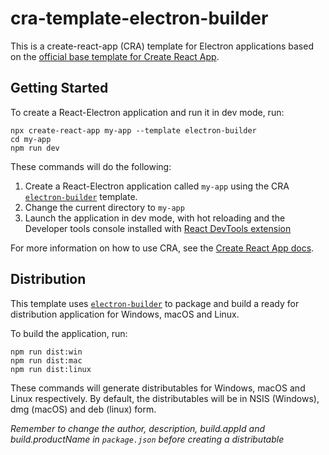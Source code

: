 # cra-template-electron-builder

This is a create-react-app (CRA) template for Electron applications based on the [official base template for Create React App](https://github.com/facebook/create-react-app/tree/master/packages/cra-template).

## Getting Started

To create a React-Electron application and run it in dev mode, run:

```
npx create-react-app my-app --template electron-builder
cd my-app
npm run dev
```

These commands will do the following:

1. Create a React-Electron application called `my-app` using the CRA [`electron-builder`](https://www.npmjs.com/package/cra-template-electron-builder) template.
2. Change the current directory to `my-app`
3. Launch the application in dev mode, with hot reloading and the Developer tools console installed with [React DevTools extension](https://github.com/facebook/react/tree/master/packages/react-devtools-extensions)

For more information on how to use CRA, see the [Create React App docs](https://reactjs.org/docs/create-a-new-react-app.html#create-react-app).

## Distribution

This template uses [`electron-builder`](https://www.electron.build/) to package and build a ready for distribution application for Windows, macOS and Linux.

To build the application, run:

```
npm run dist:win
npm run dist:mac
npm run dist:linux
```

These commands will generate distributables for Windows, macOS and Linux respectively.
By default, the distributables will be in NSIS (Windows), dmg (macOS) and deb (linux) form.

_Remember to change the author, description, build.appId and build.productName in `package.json` before creating a distributable_
